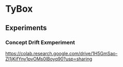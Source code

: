 # TyBox

## Experiments

### Concept Drift Exmperiment
https://colab.research.google.com/drive/1H5GmSao-ZI1jKifYny1pvOMs0IBoyq90?usp=sharing
